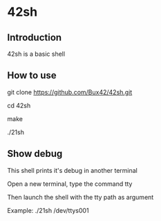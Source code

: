 # 42sh

## Introduction

42sh is a basic shell

## How to use

git clone https://github.com/Bux42/42sh.git

cd 42sh

make

./21sh

## Show debug

This shell prints it's debug in another terminal

Open a new terminal, type the command tty

Then launch the shell with the tty path as argument

Example: ./21sh /dev/ttys001
